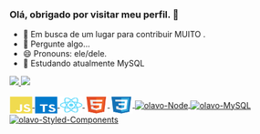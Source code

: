 

### Olá, obrigado por visitar meu perfil. 👋

- 🔭 Em busca de um lugar para contribuir MUITO .
- 💬 Pergunte algo...
- 😄 Pronouns: ele/dele.
- 🌱 Estudando atualmente MySQL

<div display="flex" flex-direction="row">
  <a href="https://github.com/Olavo-marques">
  <img height="180em" src="https://github-readme-stats.vercel.app/api?username=Olavo-marques&show_icons=true&theme=merko&include_all_commits=true&count_private=true"/>
  <img height="180em" src="https://github-readme-stats.vercel.app/api/top-langs/?username=Olavo-marques&layout=compact&langs_count=7&theme=merko"/>
</div>

<div style="display: inline_block"><br>
  <img align="center" alt="olavo-Js" height="30" width="40" src="https://raw.githubusercontent.com/devicons/devicon/master/icons/javascript/javascript-plain.svg">
  <img align="center" alt="olavo-Ts" height="30" width="40" src="https://raw.githubusercontent.com/devicons/devicon/master/icons/typescript/typescript-plain.svg">
  <img align="center" alt="olavo-React" height="30" width="40" src="https://raw.githubusercontent.com/devicons/devicon/master/icons/react/react-original.svg">
  <img align="center" alt="olavo-HTML" height="30" width="40" src="https://raw.githubusercontent.com/devicons/devicon/master/icons/html5/html5-original.svg">
  <img align="center" alt="olavo-CSS" height="30" width="40" src="https://raw.githubusercontent.com/devicons/devicon/master/icons/css3/css3-original.svg">
  <img align="center" alt="olavo-Node" height="30" width="40" src="https://cdn.jsdelivr.net/gh/devicons/devicon/icons/nodejs/nodejs-original.svg" />
  <img align="center" alt="olavo-MySQL" height="30" width="40" src="https://cdn.icon-icons.com/icons2/1381/PNG/512/mysqlworkbench_93532.png" /> 
  <img align="center" alt="olavo-Styled-Components" height="30" width="40" src="https://cdn.icon-icons.com/icons2/2107/PNG/512/file_type_styled_icon_130142.png" />
</div>

##
